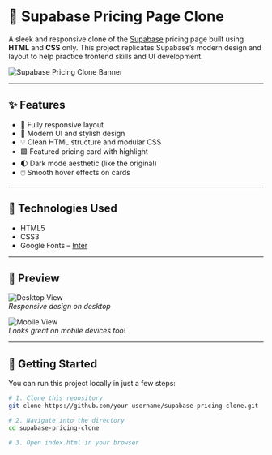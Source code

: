 # 💸 Supabase Pricing Page Clone

A sleek and responsive clone of the [Supabase](https://supabase.com/pricing) pricing page built using **HTML** and **CSS** only. This project replicates Supabase’s modern design and layout to help practice frontend skills and UI development.

![Supabase Pricing Clone Banner](https://user-images.githubusercontent.com/00000000/placeholder-image.png) <!-- Replace this with an actual screenshot if possible -->

---

## ✨ Features

- 🧩 Fully responsive layout
- 🎨 Modern UI and stylish design
- 💡 Clean HTML structure and modular CSS
- 🟩 Featured pricing card with highlight
- 🌓 Dark mode aesthetic (like the original)
- 🖱️ Smooth hover effects on cards

---

## 🔧 Technologies Used

- HTML5
- CSS3
- Google Fonts – [Inter](https://fonts.google.com/specimen/Inter)

---

## 📸 Preview

![Desktop View](https://user-images.githubusercontent.com/00000000/preview-desktop.png)  
*Responsive design on desktop*

![Mobile View](https://user-images.githubusercontent.com/00000000/preview-mobile.png)  
*Looks great on mobile devices too!*

---

## 🚀 Getting Started

You can run this project locally in just a few steps:

```bash
# 1. Clone this repository
git clone https://github.com/your-username/supabase-pricing-clone.git

# 2. Navigate into the directory
cd supabase-pricing-clone

# 3. Open index.html in your browser
